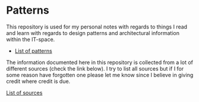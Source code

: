 # Patterns
This repository is used for my personal notes with regards to things I read and learn with regards to design patterns and architectural information within the IT-space.

* [List of patterns](patterns_list.md)

The information documented here in this repository is collected from a lot of different sources (check the link below). I try to list all sources but if I for some reason have forgotten one please let me know since I believe in giving credit where credit is due. 

[List of sources](sources.md)
